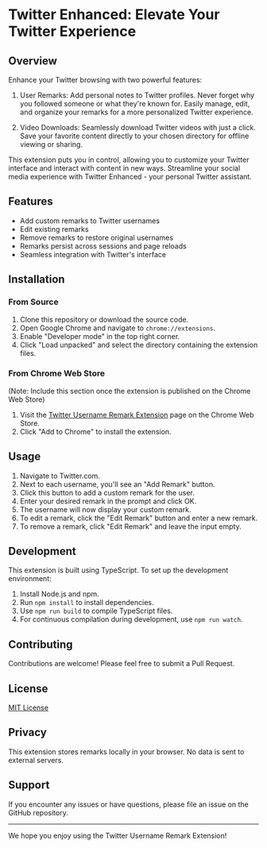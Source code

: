 # Twitter Enhanced: Elevate Your Twitter Experience

## Overview

Enhance your Twitter browsing with two powerful features:

1. User Remarks:
   Add personal notes to Twitter profiles. Never forget why you followed someone or what they're known for. Easily manage, edit, and organize your remarks for a more personalized Twitter experience.

2. Video Downloads:
   Seamlessly download Twitter videos with just a click. Save your favorite content directly to your chosen directory for offline viewing or sharing.

This extension puts you in control, allowing you to customize your Twitter interface and interact with content in new ways. Streamline your social media experience with Twitter Enhanced - your personal Twitter assistant.

## Features

- Add custom remarks to Twitter usernames
- Edit existing remarks
- Remove remarks to restore original usernames
- Remarks persist across sessions and page reloads
- Seamless integration with Twitter's interface

## Installation

### From Source

1. Clone this repository or download the source code.
2. Open Google Chrome and navigate to `chrome://extensions`.
3. Enable "Developer mode" in the top right corner.
4. Click "Load unpacked" and select the directory containing the extension files.

### From Chrome Web Store

(Note: Include this section once the extension is published on the Chrome Web Store)

1. Visit the [Twitter Username Remark Extension](chrome-web-store-link-here) page on the Chrome Web Store.
2. Click "Add to Chrome" to install the extension.

## Usage

1. Navigate to Twitter.com.
2. Next to each username, you'll see an "Add Remark" button.
3. Click this button to add a custom remark for the user.
4. Enter your desired remark in the prompt and click OK.
5. The username will now display your custom remark.
6. To edit a remark, click the "Edit Remark" button and enter a new remark.
7. To remove a remark, click "Edit Remark" and leave the input empty.

## Development

This extension is built using TypeScript. To set up the development environment:

1. Install Node.js and npm.
2. Run `npm install` to install dependencies.
3. Use `npm run build` to compile TypeScript files.
4. For continuous compilation during development, use `npm run watch`.

## Contributing

Contributions are welcome! Please feel free to submit a Pull Request.

## License

[MIT License](LICENSE)

## Privacy

This extension stores remarks locally in your browser. No data is sent to external servers.

## Support

If you encounter any issues or have questions, please file an issue on the GitHub repository.

---

We hope you enjoy using the Twitter Username Remark Extension!
